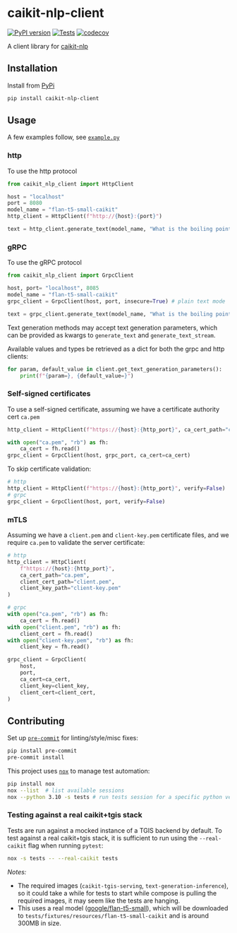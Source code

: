 # caikit-nlp-client

[![PyPI version](https://badge.fury.io/py/caikit-nlp-client.svg)](https://badge.fury.io/py/caikit-nlp-client)
[![Tests](https://github.com/opendatahub-io/caikit-nlp-client/actions/workflows/tests.yml/badge.svg)](https://github.com/opendatahub-io/caikit-nlp-client/actions/workflows/tests.yml)
[![codecov](https://codecov.io/gh/opendatahub-io/caikit-nlp-client/graph/badge.svg?token=6LYJLZDO52)](https://codecov.io/gh/opendatahub-io/caikit-nlp-client)

A client library for [caikit-nlp](https://github.com/caikit/caikit-nlp)

## Installation

Install from [PyPi](https://pypi.org/project/caikit-nlp-client/)

```bash
pip install caikit-nlp-client
```

## Usage

A few examples follow, see [`example.py`](/examples/example.py)

### http

To use the http protocol

```python
from caikit_nlp_client import HttpClient

host = "localhost"
port = 8080
model_name = "flan-t5-small-caikit"
http_client = HttpClient(f"http://{host}:{port}")

text = http_client.generate_text(model_name, "What is the boiling point of Nitrogen?")
```

### gRPC

To use the gRPC protocol

```python
from caikit_nlp_client import GrpcClient

host, port= "localhost", 8085
model_name = "flan-t5-small-caikit"
grpc_client = GrpcClient(host, port, insecure=True) # plain text mode

text = grpc_client.generate_text(model_name, "What is the boiling point of Nitrogen?")
```

Text generation methods may accept text generation parameters, which can be provided as kwargs
to `generate_text` and `generate_text_stream`.

Available values and types be retrieved as a dict for both the grpc and http clients:

```python
for param, default_value in client.get_text_generation_parameters():
    print(f"{param=}, {default_value=}")
```

### Self-signed certificates

To use a self-signed certificate, assuming we have a certificate authority cert `ca.pem`

```python
http_client = HttpClient(f"https://{host}:{http_port}", ca_cert_path="ca.pem")

with open("ca.pem", "rb") as fh:
    ca_cert = fh.read()
grpc_client = GrpcClient(host, grpc_port, ca_cert=ca_cert)
```

To skip certificate validation:

```python
# http
http_client = HttpClient(f"https://{host}:{http_port}", verify=False)
# grpc
grpc_client = GrpcClient(host, port, verify=False)
```

### mTLS

Assuming we have a `client.pem` and `client-key.pem` certificate files, and we require `ca.pem` to validate the server certificate:

```python
# http
http_client = HttpClient(
    f"https://{host}:{http_port}",
    ca_cert_path="ca.pem",
    client_cert_path="client.pem",
    client_key_path="client-key.pem"
)

# grpc
with open("ca.pem", "rb") as fh:
    ca_cert = fh.read()
with open("client.pem", "rb") as fh:
    client_cert = fh.read()
with open("client-key.pem", "rb") as fh:
    client_key = fh.read()

grpc_client = GrpcClient(
    host,
    port,
    ca_cert=ca_cert,
    client_key=client_key,
    client_cert=client_cert,
)
```

## Contributing

Set up [`pre-commit`](https://pre-commit.com) for linting/style/misc fixes:

```bash
pip install pre-commit
pre-commit install
```

This project uses [`nox`](https://github.com/wntrblm/nox) to manage test automation:

```bash
pip install nox
nox --list  # list available sessions
nox --python 3.10 -s tests # run tests session for a specific python version
```

### Testing against a real caikit+tgis stack

Tests are run against a mocked instance of a TGIS backend by default. To test against a real
caikit+tgis stack, it is sufficient to run using the `--real-caikit` flag when running `pytest`:

```bash
nox -s tests -- --real-caikit tests
```

_Notes:_

- The required images (`caikit-tgis-serving`, `text-generation-inference`), so it could take a while for tests to start while
  compose is pulling the required images, it may seem like the tests are hanging.
- This uses a real model ([google/flan-t5-small](https://huggingface.co/google/flan-t5-small)), which will be downloaded
  to `tests/fixtures/resources/flan-t5-small-caikit` and is around 300MB in size.
